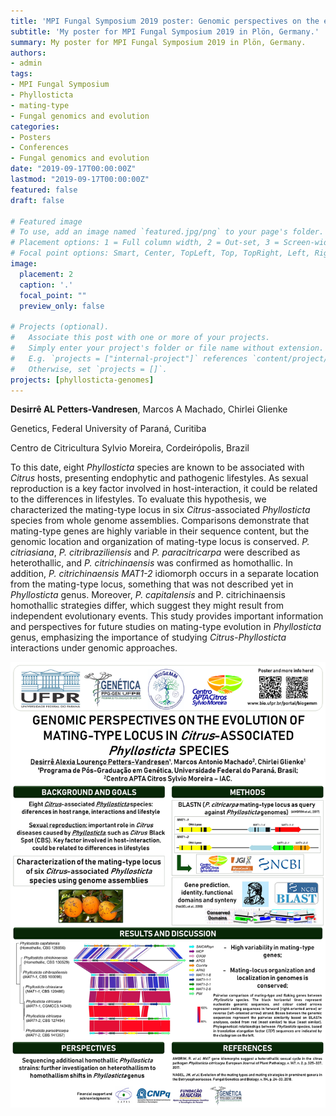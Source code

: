 ```yaml
---
title: 'MPI Fungal Symposium 2019 poster: Genomic perspectives on the evolution of mating-type locus in Citrus-associated Phyllosticta species'
subtitle: 'My poster for MPI Fungal Symposium 2019 in Plön, Germany.'
summary: My poster for MPI Fungal Symposium 2019 in Plön, Germany.
authors:
- admin
tags:
- MPI Fungal Symposium
- Phyllosticta
- mating-type
- Fungal genomics and evolution
categories:
- Posters
- Conferences
- Fungal genomics and evolution
date: "2019-09-17T00:00:00Z"
lastmod: "2019-09-17T00:00:00Z"
featured: false
draft: false

# Featured image
# To use, add an image named `featured.jpg/png` to your page's folder.
# Placement options: 1 = Full column width, 2 = Out-set, 3 = Screen-width
# Focal point options: Smart, Center, TopLeft, Top, TopRight, Left, Right, BottomLeft, Bottom, BottomRight
image:
  placement: 2
  caption: '.'
  focal_point: ""
  preview_only: false

# Projects (optional).
#   Associate this post with one or more of your projects.
#   Simply enter your project's folder or file name without extension.
#   E.g. `projects = ["internal-project"]` references `content/project/deep-learning/index.md`.
#   Otherwise, set `projects = []`.
projects: [phyllosticta-genomes]
---
```


**Desirrê AL Petters-Vandresen**, Marcos A Machado, Chirlei Glienke

Genetics, Federal University of Paraná, Curitiba


Centro de Citricultura Sylvio Moreira, Cordeirópolis, Brazil

To this date, eight *Phyllosticta* species are known to be associated with *Citrus* hosts, presenting endophytic and pathogenic lifestyles. As sexual reproduction is a key factor involved in host-interaction, it could be related to the differences in lifestyles. To evaluate this hypothesis, we characterized the mating-type locus in six *Citrus*-associated *Phyllosticta* species from whole genome assemblies. Comparisons demonstrate that mating-type genes are highly variable in their sequence content, but the genomic location and organization of mating-type locus is conserved. *P. citriasiana*, *P. citribraziliensis* and *P. paracitricarpa* were described as heterothallic, and *P. citrichinaensis* was confirmed as homothallic. In addition, *P. citrichinaensis MAT1-2* idiomorph occurs in a separate location from the mating-type locus, something that was not described yet in *Phyllosticta* genus. Moreover, *P. capitalensis* and P. citrichinaensis homothallic strategies differ, which suggest they might result from independent evolutionary events. This study provides important information and perspectives for future studies on mating-type evolution in *Phyllosticta* genus, emphasizing the importance of studying *Citrus-Phyllosticta* interactions under genomic approaches.


![Poster](Poster.jpg)
